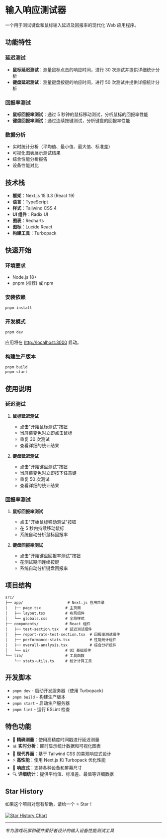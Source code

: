 # 输入响应测试器

一个用于测试键盘和鼠标输入延迟及回报率的现代化 Web 应用程序。

## 功能特性

### 延迟测试

- **鼠标延迟测试**：测量鼠标点击的响应时间，进行 30 次测试并提供详细统计分析
- **键盘延迟测试**：测量键盘按键的响应时间，进行 50 次测试并提供详细统计分析

### 回报率测试

- **鼠标回报率测试**：通过 5 秒钟的鼠标移动测试，分析鼠标的回报率性能
- **键盘回报率测试**：通过连续按键测试，分析键盘的回报率性能

### 数据分析

- 实时统计分析（平均值、最小值、最大值、标准差）
- 可视化图表展示测试结果
- 综合性能分析报告
- 设备性能对比

## 技术栈

- **框架**：Next.js 15.3.3 (React 19)
- **语言**：TypeScript
- **样式**：Tailwind CSS 4
- **UI 组件**：Radix UI
- **图表**：Recharts
- **图标**：Lucide React
- **构建工具**：Turbopack

## 快速开始

### 环境要求

- Node.js 18+
- pnpm (推荐) 或 npm

### 安装依赖

```bash
pnpm install
```

### 开发模式

```bash
pnpm dev
```

应用将在 [http://localhost:3000](http://localhost:3000) 启动。

### 构建生产版本

```bash
pnpm build
pnpm start
```

## 使用说明

### 延迟测试

1. **鼠标延迟测试**

   - 点击"开始鼠标测试"按钮
   - 当屏幕变色时立即点击鼠标
   - 重复 30 次测试
   - 查看详细的统计结果

2. **键盘延迟测试**
   - 点击"开始键盘测试"按钮
   - 当屏幕变色时立即按下任意键
   - 重复 50 次测试
   - 查看详细的统计结果

### 回报率测试

1. **鼠标回报率测试**

   - 点击"开始鼠标移动测试"按钮
   - 在 5 秒内持续移动鼠标
   - 系统自动分析鼠标回报率

2. **键盘回报率测试**
   - 点击"开始键盘回报率测试"按钮
   - 在测试期间连续按键
   - 系统自动分析键盘回报率

## 项目结构

```
src/
├── app/                    # Next.js 应用目录
│   ├── page.tsx           # 主页面
│   ├── layout.tsx         # 布局组件
│   └── globals.css        # 全局样式
├── components/            # React 组件
│   ├── test-section.tsx   # 延迟测试组件
│   ├── report-rate-test-section.tsx  # 回报率测试组件
│   ├── performance-stats.tsx         # 性能统计组件
│   ├── overall-analysis.tsx          # 综合分析组件
│   └── ui/                # UI 基础组件
└── lib/                   # 工具函数
    └── stats-utils.ts     # 统计计算工具
```

## 开发脚本

- `pnpm dev` - 启动开发服务器（使用 Turbopack）
- `pnpm build` - 构建生产版本
- `pnpm start` - 启动生产服务器
- `pnpm lint` - 运行 ESLint 检查

## 特色功能

- 🎯 **精确测量**：使用高精度时间戳进行延迟测量
- 📊 **实时分析**：即时显示统计数据和可视化图表
- 🎨 **现代界面**：基于 Tailwind CSS 的美观响应式设计
- ⚡ **高性能**：使用 Next.js 和 Turbopack 优化性能
- 📱 **响应式**：支持各种设备和屏幕尺寸
- 🔍 **详细统计**：提供平均值、标准差、最值等详细数据

## Star History

如果这个项目对您有帮助，请给一个 ⭐ Star！

[![Star History Chart](https://api.star-history.com/svg?repos=evanlong/input-response-tester&type=Date)](https://www.star-history.com/#evanlong/input-response-tester&Date)

---

_专为游戏玩家和硬件爱好者设计的输入设备性能测试工具_
